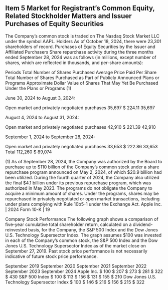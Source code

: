 ## Item 5 Market for Registrant’s Common Equity, Related Stockholder Matters and Issuer Purchases of Equity Securities

The Company’s common stock is traded on The Nasdaq Stock Market LLC under the symbol AAPL. 
 Holders 
 As of October 18, 2024, there were 23,301 shareholders of record. 
 Purchases of Equity Securities by the Issuer and Affiliated Purchasers 
 Share repurchase activity during the three months ended September 28, 2024 was as follows (in millions, except number of shares, which are reflected in thousands, and per-share amounts): 
 
 Periods Total Number of Shares Purchased Average Price Paid Per Share Total Number of Shares Purchased as Part of Publicly Announced Plans or Programs Approximate Dollar Value of 
 Shares That May Yet Be Purchased 
 Under the Plans or Programs (1) 
 
 June 30, 2024 to August 3, 2024: 
 
 Open market and privately negotiated purchases 35,697 $ 224.11 35,697 
 
 August 4, 2024 to August 31, 2024: 
 
 Open market and privately negotiated purchases 42,910 $ 221.39 42,910 
 
 September 1, 2024 to September 28, 2024: 
 
 Open market and privately negotiated purchases 33,653 $ 222.86 33,653 
 Total 112,260 $ 89,074 
 
 (1) As of September 28, 2024, the Company was authorized by the Board to purchase up to $110 billion of the Company’s common stock under a share repurchase program announced on May 2, 2024, of which $20.9 billion had been utilized. During the fourth quarter of 2024, the Company also utilized the final $4.1 billion under its previous repurchase program, which was authorized in May 2023. The programs do not obligate the Company to acquire a minimum amount of shares. Under the programs, shares may be repurchased in privately negotiated or open market transactions, including under plans complying with Rule 10b5-1 under the Exchange Act. 
 Apple Inc. | 2024 Form 10-K | 19 

 

 Company Stock Performance 
 The following graph shows a comparison of five-year cumulative total shareholder return, calculated on a dividend-reinvested basis, for the Company, the S&P 500 Index and the Dow Jones U.S. Technology Supersector Index. The graph assumes $100 was invested in each of the Company’s common stock, the S&P 500 Index and the Dow Jones U.S. Technology Supersector Index as of the market close on September 27, 2019. Past stock price performance is not necessarily indicative of future stock price performance. 
 
 
 September 2019 September 2020 September 2021 September 2022 September 2023 September 2024 
 Apple Inc. $ 100 $ 207 $ 273 $ 281 $ 322 $ 430 
 S&P 500 Index $ 100 $ 113 $ 156 $ 131 $ 155 $ 210 
 Dow Jones U.S. Technology Supersector Index $ 100 $ 146 $ 216 $ 156 $ 215 $ 322
